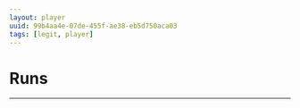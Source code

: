 ```yaml
---
layout: player
uuid: 99b4aa4e-07de-455f-ae38-eb5d750aca03
tags: [legit, player]
---
```


# Runs
---
